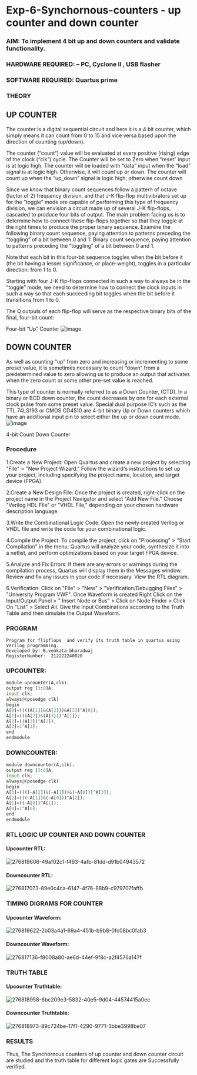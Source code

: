 # Exp-6-Synchornous-counters - up counter and down counter 
### AIM: To implement 4 bit up and down counters and validate  functionality.
### HARDWARE REQUIRED:  – PC, Cyclone II , USB flasher
### SOFTWARE REQUIRED:   Quartus prime
### THEORY 

## UP COUNTER 
The counter is a digital sequential circuit and here it is a 4 bit counter, which simply means it can count from 0 to 15 and vice versa based upon the direction of counting (up/down). 

The counter (“count“) value will be evaluated at every positive (rising) edge of the clock (“clk“) cycle.
The Counter will be set to Zero when “reset” input is at logic high.
The counter will be loaded with “data” input when the “load” signal is at logic high. Otherwise, it will count up or down.
The counter will count up when the “up_down” signal is logic high, otherwise count down

Since we know that binary count sequences follow a pattern of octave (factor of 2) frequency division, and that J-K flip-flop multivibrators set up for the “toggle” mode are capable of performing this type of frequency division, we can envision a circuit made up of several J-K flip-flops, cascaded to produce four bits of output.
The main problem facing us is to determine how to connect these flip-flops together so that they toggle at the right times to produce the proper binary sequence.
Examine the following binary count sequence, paying attention to patterns preceding the “toggling” of a bit between 0 and 1:
Binary count sequence, paying attention to patterns preceding the “toggling” of a bit between 0 and 1.

Note that each bit in this four-bit sequence toggles when the bit before it (the bit having a lesser significance, or place-weight), toggles in a particular direction: from 1 to 0.



 
 

Starting with four J-K flip-flops connected in such a way to always be in the “toggle” mode, we need to determine how to connect the clock inputs in such a way so that each succeeding bit toggles when the bit before it transitions from 1 to 0.

The Q outputs of each flip-flop will serve as the respective binary bits of the final, four-bit count:

 
 

Four-bit “Up” Counter
![image](https://user-images.githubusercontent.com/36288975/169644758-b2f4339d-9532-40c5-af40-8f4f8c942e2c.png)



## DOWN COUNTER 

As well as counting “up” from zero and increasing or incrementing to some preset value, it is sometimes necessary to count “down” from a predetermined value to zero allowing us to produce an output that activates when the zero count or some other pre-set value is reached.

This type of counter is normally referred to as a Down Counter, (CTD). In a binary or BCD down counter, the count decreases by one for each external clock pulse from some preset value. Special dual purpose IC’s such as the TTL 74LS193 or CMOS CD4510 are 4-bit binary Up or Down counters which have an additional input pin to select either the up or down count mode.
![image](https://user-images.githubusercontent.com/36288975/169644844-1a14e123-7228-4ed8-81a9-eb937dff4ac8.png)


4-bit Count Down Counter
### Procedure


1.Create a New Project:
  Open Quartus and create a new project by selecting "File" > "New Project Wizard."
  Follow the wizard's instructions to set up your project, including specifying the project name, 
  location, and target device (FPGA).

2.Create a New Design File:
  Once the project is created, right-click on the project name in the Project Navigator and 
  select "Add New File."
   Choose "Verilog HDL File" or "VHDL File," depending on your chosen hardware description 
   language.

3.Write the Combinational Logic Code:
   Open the newly created Verilog or VHDL file and write the code for your combinational logic.

4.Compile the Project:
    To compile the project, click on "Processing" > "Start Compilation" in the menu.
    Quartus will analyze your code, synthesize it into a netlist, and perform optimizations based 
    on your target FPGA device.

 5.Analyze and Fix Errors:
    If there are any errors or warnings during the compilation process, Quartus will display them 
    in the Messages window.
    Review and fix any issues in your code if necessary.
    View the RTL diagram.

 6.Verification:
    Click on "File" > "New" > "Verification/Debugging Files" > "University Program VWF".
    Once Waveform is created Right Click on the Input/Output Panel > " Insert Node or Bus" > 
    Click on Node Finder > Click On "List" > Select All.
    Give the Input Combinations according to the Truth Table amd then simulate the Output 
    Waveform.



### PROGRAM 
```
Program for flipflops  and verify its truth table in quartus using Verilog programming.
Developed by: B.venkata bharadwaj
RegisterNumber:  212222240020
```
### UPCOUNTER:
```py
module upcounter(A,clk);
output reg [3:0]A;
input clk;
always@(posedge clk)
begin
A[0]=((((A[1])&(A[2]))&A[3])^A[0]);
A[1]=(((A[2])&(A[3]))^A[1]);
A[2]=((A[3])^A[2]);
A[3]=1^A[3];
end
endmodule
```
### DOWNCOUNTER:
```py
module downcounter(A,clk);
output reg [3:0]A;
input clk;
always@(posedge clk)
begin
A[3]=((((~A[2])&(~A[1]))&(~A[0]))^A[3]);
A[2]=(((~A[1])&(~A[0]))^A[2]);
A[1]=((~A[0])^A[1]);
A[0]=1^A[0];
end
endmodule
```
### RTL LOGIC UP COUNTER AND DOWN COUNTER  
#### Upcounter RTL:

![276819606-49af02c1-f493-4afb-81dd-d91b04943572](https://github.com/PriyankaAnnadurai/Exp-7-Synchornous-counters-/assets/118351569/02c49678-14da-4d47-ab57-ff4b18c0475c)


#### Downcounter RTL:

![276817073-89e0c4ca-6147-4f76-88b9-c979707faffb](https://github.com/PriyankaAnnadurai/Exp-7-Synchornous-counters-/assets/118351569/ca828e73-d275-4114-8e48-d2f85271cf18)




### TIMING DIGRAMS FOR COUNTER  

#### Upcounter Waveform:


![276819622-2b03a4a1-69a4-451b-b9b8-0fc08bc0fab3](https://github.com/PriyankaAnnadurai/Exp-7-Synchornous-counters-/assets/118351569/370c4f09-7189-4e2d-a4c8-f680dd0b1f55)


#### Downcounter Waveform:


![276817136-f8008a80-ae6d-44ef-9f8c-a2f4576a147f](https://github.com/PriyankaAnnadurai/Exp-7-Synchornous-counters-/assets/118351569/80ad1d52-545d-4625-8aea-f79f9654aba0)



### TRUTH TABLE 

#### Upcounter Truthtable:

![276818958-6bc209e3-5832-40e5-9d04-44574415a0ec](https://github.com/PriyankaAnnadurai/Exp-7-Synchornous-counters-/assets/118351569/25cedb75-e0e4-4272-a89f-cc73d9d0b370)


#### Downcounter Truthtable:

![276818973-89c724be-17f1-4290-9771-3bbe3998be07](https://github.com/PriyankaAnnadurai/Exp-7-Synchornous-counters-/assets/118351569/da118ef7-9de1-4fba-b499-e625d837f4f6)



### RESULTS 

Thus, The Synchornous counters of up counter and down counter circuit are studied and the truth table for different logic gates are Successfully verified.
